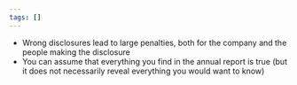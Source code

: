 ```yaml
---
tags: []
---
```

- Wrong disclosures lead to large penalties, both for the company and the people making the disclosure
- You can assume that everything you find in the annual report is true (but it does not necessarily reveal everything you would want to know)